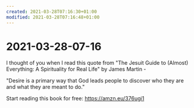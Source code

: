 ```yaml
---
created: 2021-03-28T07:16:30+01:00
modified: 2021-03-28T07:16:48+01:00
---
```


# 2021-03-28-07-16

I thought of you when I read this quote from "The Jesuit Guide to (Almost) Everything: A Spirituality for Real Life" by James Martin -

"Desire is a primary way that God leads people to discover who they are and what they are meant to do."

Start reading this book for free: https://amzn.eu/376ugi1